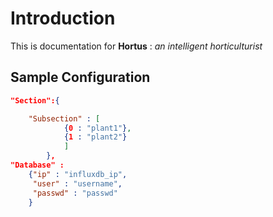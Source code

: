 # Introduction

This is documentation for **Hortus** : *an intelligent horticulturist*

## Sample Configuration 

```json
"Section":{

	"Subsection" : [
			{0 : "plant1"},
			{1 : "plant2"}
			]
		},
"Database" :
	{"ip" : "influxdb_ip",
	 "user" : "username",
	 "passwd" : "passwd"
	}
```
